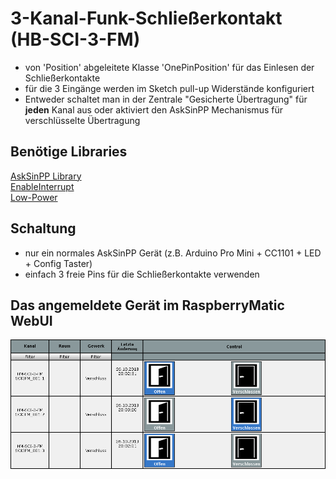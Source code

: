
# 3-Kanal-Funk-Schließerkontakt (HB-SCI-3-FM)

- von 'Position' abgeleitete Klasse 'OnePinPosition' für das Einlesen der Schließerkontakte
- für die 3 Eingänge werden im Sketch pull-up Widerstände konfiguriert
- Entweder schaltet man in der Zentrale "Gesicherte Übertragung" für **jeden** Kanal aus oder aktiviert den AskSinPP Mechanismus für verschlüsselte Übertragung

## Benötige Libraries

[AskSinPP Library](https://github.com/pa-pa/AskSinPP)</br>
[EnableInterrupt](https://github.com/GreyGnome/EnableInterrupt)</br>
[Low-Power](https://github.com/rocketscream/Low-Power)

## Schaltung

- nur ein normales AskSinPP Gerät (z.B. Arduino Pro Mini + CC1101 + LED + Config Taster)
- einfach 3 freie Pins für die Schließerkontakte verwenden

## Das angemeldete Gerät im RaspberryMatic WebUI

![pic](Images/HB_SCI_3_FM.png)
